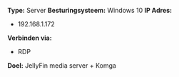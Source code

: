 **Type:** Server
**Besturingsysteem:** Windows 10
**IP Adres:**
- 192.168.1.172

**Verbinden via:**
- RDP

**Doel:** JellyFin media server + Komga
